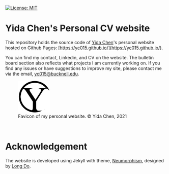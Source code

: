 [![License: MIT](https://img.shields.io/badge/License-MIT-brightgreen.svg)](https://opensource.org/licenses/MIT)

# Yida Chen's Personal CV website
This repository holds the source code of [Yida Chen](https://github.com/yc015)'s personal website hosted on Github Pages: [https://yc015.github.io/](https://yc015.github.io/). 

You can find my contact, Linkedin, and CV on the website. The bulletin board section also reflects what projects I am currently working on. If you find any issues or have suggestions to improve my site, please contact me via the email, <yc015@bucknell.edu>.


<figure class="image">
    <img src="assets/favicon/favicon.png" width="100" height="" />
    <figcaption>Favicon of my personal website. &copy Yida Chen, 2021 </figcaption>
</figure>
<br>

# Acknowledgement
The website is developed using Jekyll with theme, [Neumorphism](https://github.com/longpdo/neumorphism), designed by [Long Do](https://github.com/longpdo).